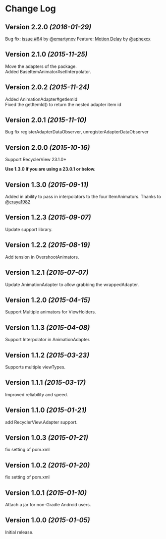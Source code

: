 Change Log
==========

Version 2.2.0 *(2016-01-29)*
----------------------------

Bug fix: [issue #64](https://github.com/wasabeef/recyclerview-animators/issues/64) by [@emartynov](https://github.com/wasabeef/recyclerview-animators/issues/64)
Feature: [Motion Delay](https://github.com/wasabeef/recyclerview-animators/pull/66) by [@aphexcx](https://github.com/aphexcx)

Version 2.1.0 *(2015-11-25)*
----------------------------

Move the adapters of the package.  
Added BaseItemAnimator#setInterpolator.  

Version 2.0.2 *(2015-11-24)*
----------------------------

Added AnimationAdapter#getIemId  
 Fixed the getItemId() to return the nested adapter item id  

Version 2.0.1 *(2015-11-10)*
----------------------------

Bug fix registerAdapterDataObserver, unregisterAdapterDataObserver

Version 2.0.0 *(2015-10-16)*
----------------------------

Support RecyclerView 23.1.0+

**Use 1.3.0 If you are using a 23.0.1 or below.**

Version 1.3.0 *(2015-09-11)*
----------------------------

Added in ability to pass in interpolators to the four ItemAnimators.
Thanks to [@craya1982](https://github.com/craya1982)

Version 1.2.3 *(2015-09-07)*
----------------------------

Update support library.

Version 1.2.2 *(2015-08-19)*
----------------------------

Add tension in OvershootAnimators.

Version 1.2.1 *(2015-07-07)*
----------------------------

Update AnimationAdapter to allow grabbing the wrappedAdapter.

Version 1.2.0 *(2015-04-15)*
----------------------------

Support Multiple animators for ViewHolders.

Version 1.1.3 *(2015-04-08)*
----------------------------

Support Interpolator in AnimationAdapter.

Version 1.1.2 *(2015-03-23)*
----------------------------

Supports multiple viewTypes.

Version 1.1.1 *(2015-03-17)*
----------------------------

Improved reliability and speed.

Version 1.1.0 *(2015-01-21)*
----------------------------

add RecyclerView.Adapter support.


Version 1.0.3 *(2015-01-21)*
----------------------------

fix setting of pom.xml

Version 1.0.2 *(2015-01-20)*
----------------------------

fix setting of pom.xml

Version 1.0.1 *(2015-01-10)*
----------------------------

Attach a jar for non-Gradle Android users.

Version 1.0.0 *(2015-01-05)*
----------------------------

Initial release.
